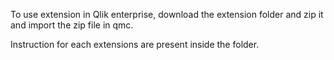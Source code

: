 To use extension in Qlik enterprise, download the extension folder and zip it and import the zip file in qmc.

Instruction for each extensions are present inside the folder.
